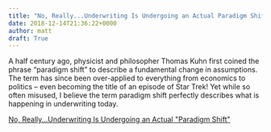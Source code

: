 ```yaml
---
title: "No, Really...Underwriting Is Undergoing an Actual Paradigm Shift"
date: 2018-12-14T21:36:22+0000
author: matt
draft: True
---
```

A half century ago, physicist and philosopher Thomas Kuhn first coined the phrase “paradigm shift” to describe a fundamental change in assumptions. The term has since been over-applied to everything  from economics to politics – even becoming the title of an episode of Star Trek! Yet while so often misused,  I believe the term paradigm shift perfectly describes what is happening in underwriting today.

[ No, Really...Underwriting Is Undergoing an Actual "Paradigm Shift" ]( https://www.rgare.com/knowledge-center/media/articles/underwriting-is-undergoing-an-actual-paradigm-shift )
